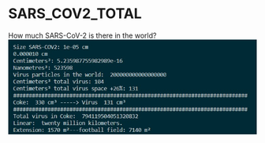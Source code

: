 # SARS_COV2_TOTAL
How much SARS-CoV-2 is there in the world?
![Screenshot](https://github.com/bokepasa/SARS_COV2_TOTAL/blob/main/SIZE.jpg)
